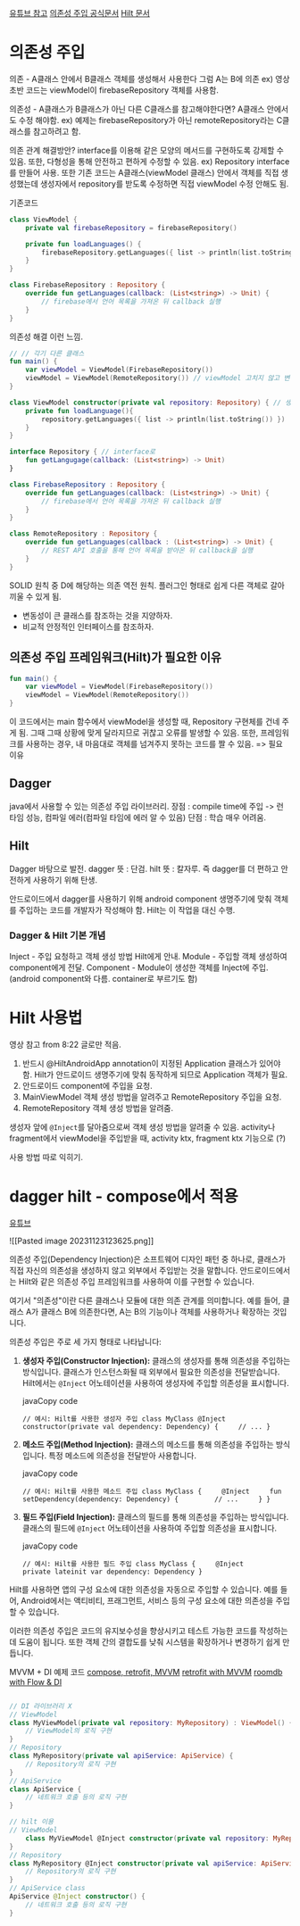 [유튜브 참고](https://www.youtube.com/watch?v=wZn-zpwvxCU)
[의존성 주입 공식문서](https://developer.android.com/training/dependency-injection?hl=ko)
[Hilt 문서](https://developer.android.com/training/dependency-injection/hilt-android?hl=ko)
# 의존성 주입

의존 - A클래스 안에서 B클래스 객체를 생성해서 사용한다 그럼 A는 B에 의존
ex) 영상 초반 코드는 viewModel이 firebaseRepository 객체를 사용함.

의존성 - A클래스가 B클래스가 아닌 다른 C클래스를 참고해야한다면? A클래스 안에서도 수정 해야함.  ex) 예제는 firebaseRepository가 아닌 remoteRepository라는 C클래스를 참고하려고 함.

의존 관계 해결방안?
	interface를 이용해 같은 모양의 메서드를 구현하도록 강제할 수 있음. 또한, 다형성을 통해 안전하고 편하게 수정할 수 있음.
	ex) Repository interface를 만들어 사용.
	또한 기존 코드는 A클래스(viewModel 클래스) 안에서 객체를 직접 생성했는데 생성자에서 repository를 받도록 수정하면 직접 viewModel 수정 안해도 됨. 


기존코드
```kotlin
class ViewModel {
	private val firebaseRepository = firebaseRepository()

	private fun loadLanguages() {
		firebaseRepository.getLanguages({ list -> println(list.toString()) })
	}
}

class FirebaseRepository : Repository {
	override fun getLanguages(callback: (List<string>) -> Unit) {
		// firebase에서 언어 목록을 가져온 뒤 callback 실행
	}
}
```

의존성 해결 이런 느낌.
```kotlin
// // 각기 다른 클래스
fun main() {
	var viewModel = ViewModel(FirebaseRepository())
	viewModel = ViewModel(RemoteRepository()) // viewModel 고치지 않고 변경
}

class ViewModel constructor(private val repository: Repository) { // 생성자로
	private fun loadLanguage(){
		repository.getLanguages({ list -> println(list.toString()) })
	}
}

interface Repository { // interface로
	fun getLangugage(callback: (List<string>) -> Unit)
}

class FirebaseRepository : Repository {
	override fun getLanguages(callback: (List<string>) -> Unit) {
		// firebase에서 언어 목록을 가져온 뒤 callback 실행
	}
}

class RemoteRepository : Repository {
	override fun getLanguages(callback : (List<string>) -> Unit) {
		// REST API 호출을 통해 언어 목록을 받아온 뒤 callback을 실행
	}
}
```


SOLID 원칙 중 D에 해당하는 의존 역전 원칙.
플러그인 형태로 쉽게 다른 객체로 갈아 끼울 수 있게 됨.

- 변동성이 큰 클래스를 참조하는 것을 지양하자.
- 비교적 안정적인 인터페이스를 참조하자.

## 의존성 주입 프레임워크(Hilt)가 필요한 이유

```kotlin
fun main() {
	var viewModel = ViewModel(FirebaseRepository())
	viewModel = ViewModel(RemoteRepository())
}
```

이 코드에서는 main 함수에서 viewModel을 생성할 때, Repository 구현체를 건네 주게 됨.
그때 그때 상황에 맞게 달라지므로 귀찮고 오류를 발생할 수 있음.
또한, 프레임워크를 사용하는 경우, 내 마음대로 객체를 넘겨주지 못하는 코드를 짤 수 있음.
=> 필요 이유

## Dagger

java에서 사용할 수 있는 의존성 주입 라이브러리.
장점 : compile time에 주입 -> 런타임 성능, 컴파일 에러(컴파일 타임에 에러 알 수 있음)
단점 : 학습 매우 어려움.



## Hilt

Dagger 바탕으로  발전. dagger 뜻 : 단검. hilt 뜻 : 칼자루. 
즉 dagger를 더 편하고 안전하게 사용하기 위해 탄생.

안드로이드에서 dagger를 사용하기 위해 android component 생명주기에 맞춰 객체를 주입하는 코드를 개발자가 작성해야 함.
Hilt는 이 작업을 대신 수행.

### Dagger & Hilt 기본 개념

Inject - 주입 요청하고 객체 생성 방법 Hilt에게 안내.
Module - 주입할 객체 생성하여 component에게 전달.
Component - Module이 생성한 객체를 Inject에 주입.(android component와 다름. container로 부르기도 함)

# Hilt 사용법

영상 참고 from 8:22 글로만 적음.
1. 반드시 @HiltAndroidApp annotation이 지정된 Application 클래스가 있어야 함.
	Hilt가 안드로이드 생명주기에 맞춰 동작하게 되므로 Application 객체가 필요.
2. 안드로이드 component에 주입을 요청.
3. MainViewModel 객체 생성 방법을 알려주고 RemoteRepository 주입을 요청.
4. RemoteRepository 객체 생성 방법을 알려줌.

생성자 앞에 `@Inject`를 달아줌으로써 객체 생성 방법을 알려줄 수 있음.
activity나 fragment에서 viewModel을 주입받을 때, activity ktx, fragment ktx 기능으로 (?)

사용 방법 따로 익히기.



# dagger hilt - compose에서 적용

[유튜브](https://www.youtube.com/watch?v=bbMsuI2p1DQ)

![[Pasted image 20231123123625.png]]

  
의존성 주입(Dependency Injection)은 소프트웨어 디자인 패턴 중 하나로, 클래스가 직접 자신의 의존성을 생성하지 않고 외부에서 주입받는 것을 말합니다. 안드로이드에서는 Hilt와 같은 의존성 주입 프레임워크를 사용하여 이를 구현할 수 있습니다.

여기서 "의존성"이란 다른 클래스나 모듈에 대한 의존 관계를 의미합니다. 예를 들어, 클래스 A가 클래스 B에 의존한다면, A는 B의 기능이나 객체를 사용하거나 확장하는 것입니다.

의존성 주입은 주로 세 가지 형태로 나타납니다:

1. **생성자 주입(Constructor Injection):** 클래스의 생성자를 통해 의존성을 주입하는 방식입니다. 클래스가 인스턴스화될 때 외부에서 필요한 의존성을 전달받습니다. Hilt에서는 `@Inject` 어노테이션을 사용하여 생성자에 주입할 의존성을 표시합니다.
    
    javaCopy code
    
    `// 예시: Hilt를 사용한 생성자 주입 class MyClass @Inject constructor(private val dependency: Dependency) {     // ... }`
    
2. **메소드 주입(Method Injection):** 클래스의 메소드를 통해 의존성을 주입하는 방식입니다. 특정 메소드에 의존성을 전달받아 사용합니다.
    
    javaCopy code
    
    `// 예시: Hilt를 사용한 메소드 주입 class MyClass {     @Inject     fun setDependency(dependency: Dependency) {         // ...     } }`
    
3. **필드 주입(Field Injection):** 클래스의 필드를 통해 의존성을 주입하는 방식입니다. 클래스의 필드에 `@Inject` 어노테이션을 사용하여 주입할 의존성을 표시합니다.
    
    javaCopy code
    
    `// 예시: Hilt를 사용한 필드 주입 class MyClass {     @Inject     private lateinit var dependency: Dependency }`
    

Hilt를 사용하면 앱의 구성 요소에 대한 의존성을 자동으로 주입할 수 있습니다. 예를 들어, Android에서는 액티비티, 프래그먼트, 서비스 등의 구성 요소에 대한 의존성을 주입할 수 있습니다.

이러한 의존성 주입은 코드의 유지보수성을 향상시키고 테스트 가능한 코드를 작성하는 데 도움이 됩니다. 또한 객체 간의 결합도를 낮춰 시스템을 확장하거나 변경하기 쉽게 만듭니다.


MVVM  + DI 예제 코드
[compose, retrofit, MVVM](https://medium.com/@jecky999/building-an-android-app-with-jetpack-compose-retrofit-and-mvvm-architecture-12a5e03eb03a)
[retrofit with MVVM](https://saurabhjadhavblogs.com/retrofit-with-mvvm-in-jetpack-compose) 
[roomdb with Flow & DI](https://saurabhjadhavblogs.com/compose-mvvm-roomdb-with-flow-and-di)


```kotlin

// DI 라이브러리 X
// ViewModel 
class MyViewModel(private val repository: MyRepository) : ViewModel() { 
	// ViewModel의 로직 구현 
} 
// Repository 
class MyRepository(private val apiService: ApiService) { 
	// Repository의 로직 구현 
} 
// ApiService 
class ApiService { 
	// 네트워크 호출 등의 로직 구현 
}

// hilt 이용
// ViewModel 
	class MyViewModel @Inject constructor(private val repository: MyRepository) : ViewModel() { // ViewModel의 로직 구현 
} 
// Repository 
class MyRepository @Inject constructor(private val apiService: ApiService) { 
	// Repository의 로직 구현 
} 
// ApiService class 
ApiService @Inject constructor() { 
	// 네트워크 호출 등의 로직 구현 
}
```

